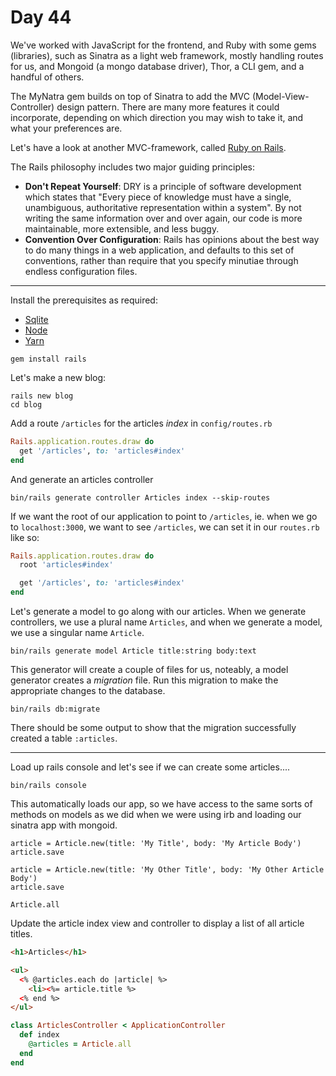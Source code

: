 # Day 44  
  
We've worked with JavaScript for the frontend, and Ruby with some gems (libraries), such as Sinatra as a light web framework, mostly handling routes for us, and Mongoid (a mongo database driver), Thor, a CLI gem, and a handful of others.  
  
The MyNatra gem builds on top of Sinatra to add the MVC (Model-View-Controller) design pattern. There are many more features it could incorporate, depending on which direction you may wish to take it, and what your preferences are.  
  
Let's have a look at another MVC-framework, called [Ruby on Rails](https://guides.rubyonrails.org/getting_started.html).  

The Rails philosophy includes two major guiding principles:
  
  * **Don't Repeat Yourself**: DRY is a principle of software development which states that "Every piece of knowledge must have a single, unambiguous, authoritative representation within a system". By not writing the same information over and over again, our code is more maintainable, more extensible, and less buggy.
  * **Convention Over Configuration**: Rails has opinions about the best way to do many things in a web application, and defaults to this set of conventions, rather than require that you specify minutiae through endless configuration files.
  
---

Install the prerequisites as required: 
  * [Sqlite](https://www.sqlite.org/index.html)
  * [Node](https://nodejs.org/en/download/)
  * [Yarn](https://classic.yarnpkg.com/en/docs/install)
  
```
gem install rails
```

Let's make a new blog:

```
rails new blog
cd blog
```

Add a route `/articles` for the articles _index_ in `config/routes.rb`  
```ruby
Rails.application.routes.draw do
  get '/articles', to: 'articles#index'
end

```

And generate an articles controller  
```
bin/rails generate controller Articles index --skip-routes
```

If we want the root of our application to point to `/articles`, ie. when we go to `localhost:3000`, we want to see `/articles`, we can set it in our `routes.rb` like so:

```ruby
Rails.application.routes.draw do
  root 'articles#index'

  get '/articles', to: 'articles#index'
end

```

Let's generate a model to go along with our articles. When we generate controllers, we use a plural name `Articles`, and when we generate a model, we use a singular name `Article`.  
  
```
bin/rails generate model Article title:string body:text
```

This generator will create a couple of files for us, noteably, a model generator creates a _migration_ file. Run this migration to make the appropriate changes to the database.  
  
```
bin/rails db:migrate
```  

There should be some output to show that the migration successfully created a table `:articles`.   
  
---   

Load up rails console and let's see if we can create some articles.... 

```
bin/rails console
```

This automatically loads our app, so we have access to the same sorts of methods on models as we did when we were using irb and loading our sinatra app with mongoid.  
  
```
article = Article.new(title: 'My Title', body: 'My Article Body')
article.save

article = Article.new(title: 'My Other Title', body: 'My Other Article Body')
article.save

Article.all
```  
  
Update the article index view and controller to display a list of all article titles.  
  
```html
<h1>Articles</h1>

<ul>
  <% @articles.each do |article| %>
    <li><%= article.title %>
  <% end %>
</ul>

```

```ruby
class ArticlesController < ApplicationController
  def index
    @articles = Article.all
  end
end
```
